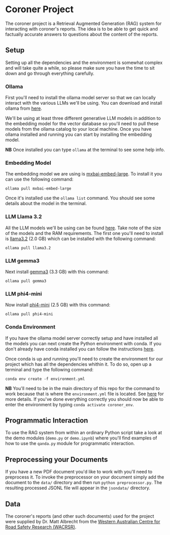 # Coroner Project

The coroner project is a Retrieval Augmented Generation (RAG) system for interacting with coroner's reports. The idea is to be able to get quick and factually accurate answers to questions about the content of the reports.


## Setup

Setting up all the dependencies and the environment is somewhat complex and will take quite a while, so please make sure you have the time to sit down and go through everything carefully.

### Ollama

First you'll need to install the ollama model server so that we can locally interact with the various LLMs we'll be using. You can download and install ollama from [here](https://ollama.com/).

We'll be using at least three different generative LLM models in addition to the embedding model for the vector database so you'll need to pull these models from the ollama catalog to your local machine. Once you have ollama installed and running you can start by installing the embedding model.

**NB** Once installed you can type `ollama` at the terminal to see some help info.

### Embedding Model

The embedding model we are using is [mxbai-embed-large](https://ollama.com/library/mxbai-embed-large). To install it you can use the following command:

`ollama pull mxbai-embed-large`

Once it's installed use the `ollama list` command. You should see some details about the model in the terminal.

### LLM Llama 3.2

All the LLM models we'll be using can be found [here](https://github.com/ollama/ollama/blob/main/README.md#model-library). Take note of the size of the models and the RAM requirements. The first one you'll need to install is [llama3.2](https://ollama.com/library/llama3.2) (2.0 GB) which can be installed with the following command:

`ollama pull llama3.2`

### LLM gemma3

Next install [gemma3](https://ollama.com/library/gemma3) (3.3 GB) with this command:

`ollama pull gemma3`

### LLM phi4-mini

Now install [phi4-mini](https://ollama.com/library/phi4-mini) (2.5 GB) with this command:

`ollama pull phi4-mini`

### Conda Environment

If you have the ollama model server correctly setup and have installed all the models you can next create the Python environment with conda. If you don't already have conda installed you can follow the instructions [here](https://docs.conda.io/projects/conda/en/latest/user-guide/install/index.html).

Once conda is up and running you'll need to create the environment for our project which has all the dependencies whithin it. To do so, open up a terminal and type the following command:

`conda env create -f environment.yml`

**NB** You'll need to be in the main directory of this repo for the command to work because that is where the `environment.yml` file is located. See [here](https://docs.conda.io/projects/conda/en/latest/user-guide/tasks/manage-environments.html#creating-an-environment-from-an-environment-yml-file) for more details. If you've done everything correctly you should now be able to enter the environment by typing `conda activate coroner_env`.

## Programmatic Interaction

To use the RAG system from within an ordinary Python script take a look at the demo modules (`demo.py` or `demo.ipynb`) where you'll find examples of how to use the `qanda.py` module for programmatic interaction.


## Preprocessing your Documents

If you have a new PDF document you'd like to work with you'll need to preprocess it. To invoke the preprocessor on your document simply add the document to the `data/` directory and then run `python preprocessor.py`. The resulting processed JSONL file will appear in the `jsondata/` directory.


## Data

The coroner's reports (and other such documents) used for the project were supplied by Dr. Matt Albrecht from the [Western Australian Centre for Road Safety Research (WACRSR)](https://www.uwa.edu.au/projects/centre-for-road-safety-research/wacrsr-site-link).

